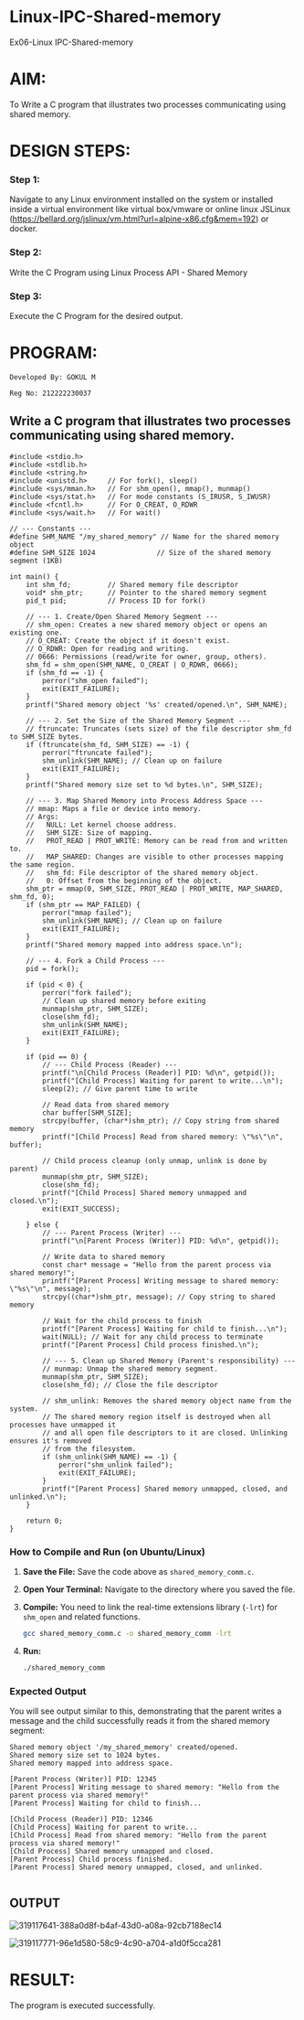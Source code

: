 # Linux-IPC-Shared-memory
Ex06-Linux IPC-Shared-memory

# AIM:
To Write a C program that illustrates two processes communicating using shared memory.

# DESIGN STEPS:

### Step 1:

Navigate to any Linux environment installed on the system or installed inside a virtual environment like virtual box/vmware or online linux JSLinux (https://bellard.org/jslinux/vm.html?url=alpine-x86.cfg&mem=192) or docker.

### Step 2:

Write the C Program using Linux Process API - Shared Memory

### Step 3:

Execute the C Program for the desired output. 

# PROGRAM:
```
Developed By: GOKUL M

Reg No: 212222230037
```
## Write a C program that illustrates two processes communicating using shared memory.
```
#include <stdio.h>
#include <stdlib.h>
#include <string.h>
#include <unistd.h>     // For fork(), sleep()
#include <sys/mman.h>   // For shm_open(), mmap(), munmap()
#include <sys/stat.h>   // For mode constants (S_IRUSR, S_IWUSR)
#include <fcntl.h>      // For O_CREAT, O_RDWR
#include <sys/wait.h>   // For wait()

// --- Constants ---
#define SHM_NAME "/my_shared_memory" // Name for the shared memory object
#define SHM_SIZE 1024               // Size of the shared memory segment (1KB)

int main() {
    int shm_fd;         // Shared memory file descriptor
    void* shm_ptr;      // Pointer to the shared memory segment
    pid_t pid;          // Process ID for fork()

    // --- 1. Create/Open Shared Memory Segment ---
    // shm_open: Creates a new shared memory object or opens an existing one.
    // O_CREAT: Create the object if it doesn't exist.
    // O_RDWR: Open for reading and writing.
    // 0666: Permissions (read/write for owner, group, others).
    shm_fd = shm_open(SHM_NAME, O_CREAT | O_RDWR, 0666);
    if (shm_fd == -1) {
        perror("shm_open failed");
        exit(EXIT_FAILURE);
    }
    printf("Shared memory object '%s' created/opened.\n", SHM_NAME);

    // --- 2. Set the Size of the Shared Memory Segment ---
    // ftruncate: Truncates (sets size) of the file descriptor shm_fd to SHM_SIZE bytes.
    if (ftruncate(shm_fd, SHM_SIZE) == -1) {
        perror("ftruncate failed");
        shm_unlink(SHM_NAME); // Clean up on failure
        exit(EXIT_FAILURE);
    }
    printf("Shared memory size set to %d bytes.\n", SHM_SIZE);

    // --- 3. Map Shared Memory into Process Address Space ---
    // mmap: Maps a file or device into memory.
    // Args:
    //   NULL: Let kernel choose address.
    //   SHM_SIZE: Size of mapping.
    //   PROT_READ | PROT_WRITE: Memory can be read from and written to.
    //   MAP_SHARED: Changes are visible to other processes mapping the same region.
    //   shm_fd: File descriptor of the shared memory object.
    //   0: Offset from the beginning of the object.
    shm_ptr = mmap(0, SHM_SIZE, PROT_READ | PROT_WRITE, MAP_SHARED, shm_fd, 0);
    if (shm_ptr == MAP_FAILED) {
        perror("mmap failed");
        shm_unlink(SHM_NAME); // Clean up on failure
        exit(EXIT_FAILURE);
    }
    printf("Shared memory mapped into address space.\n");

    // --- 4. Fork a Child Process ---
    pid = fork();

    if (pid < 0) {
        perror("fork failed");
        // Clean up shared memory before exiting
        munmap(shm_ptr, SHM_SIZE);
        close(shm_fd);
        shm_unlink(SHM_NAME);
        exit(EXIT_FAILURE);
    }

    if (pid == 0) {
        // --- Child Process (Reader) ---
        printf("\n[Child Process (Reader)] PID: %d\n", getpid());
        printf("[Child Process] Waiting for parent to write...\n");
        sleep(2); // Give parent time to write

        // Read data from shared memory
        char buffer[SHM_SIZE];
        strcpy(buffer, (char*)shm_ptr); // Copy string from shared memory
        printf("[Child Process] Read from shared memory: \"%s\"\n", buffer);

        // Child process cleanup (only unmap, unlink is done by parent)
        munmap(shm_ptr, SHM_SIZE);
        close(shm_fd);
        printf("[Child Process] Shared memory unmapped and closed.\n");
        exit(EXIT_SUCCESS);

    } else {
        // --- Parent Process (Writer) ---
        printf("\n[Parent Process (Writer)] PID: %d\n", getpid());

        // Write data to shared memory
        const char* message = "Hello from the parent process via shared memory!";
        printf("[Parent Process] Writing message to shared memory: \"%s\"\n", message);
        strcpy((char*)shm_ptr, message); // Copy string to shared memory

        // Wait for the child process to finish
        printf("[Parent Process] Waiting for child to finish...\n");
        wait(NULL); // Wait for any child process to terminate
        printf("[Parent Process] Child process finished.\n");

        // --- 5. Clean up Shared Memory (Parent's responsibility) ---
        // munmap: Unmap the shared memory segment.
        munmap(shm_ptr, SHM_SIZE);
        close(shm_fd); // Close the file descriptor
        
        // shm_unlink: Removes the shared memory object name from the system.
        // The shared memory region itself is destroyed when all processes have unmapped it
        // and all open file descriptors to it are closed. Unlinking ensures it's removed
        // from the filesystem.
        if (shm_unlink(SHM_NAME) == -1) {
            perror("shm_unlink failed");
            exit(EXIT_FAILURE);
        }
        printf("[Parent Process] Shared memory unmapped, closed, and unlinked.\n");
    }

    return 0;
}
```
### How to Compile and Run (on Ubuntu/Linux)

1.  **Save the File:** Save the code above as `shared_memory_comm.c`.

2.  **Open Your Terminal:** Navigate to the directory where you saved the file.

3.  **Compile:** You need to link the real-time extensions library (`-lrt`) for `shm_open` and related functions.

    ```bash
    gcc shared_memory_comm.c -o shared_memory_comm -lrt
    ```

4.  **Run:**

    ```bash
    ./shared_memory_comm
    ```

### Expected Output

You will see output similar to this, demonstrating that the parent writes a message and the child successfully reads it from the shared memory segment:

```
Shared memory object '/my_shared_memory' created/opened.
Shared memory size set to 1024 bytes.
Shared memory mapped into address space.

[Parent Process (Writer)] PID: 12345
[Parent Process] Writing message to shared memory: "Hello from the parent process via shared memory!"
[Parent Process] Waiting for child to finish...

[Child Process (Reader)] PID: 12346
[Child Process] Waiting for parent to write...
[Child Process] Read from shared memory: "Hello from the parent process via shared memory!"
[Child Process] Shared memory unmapped and closed.
[Parent Process] Child process finished.
[Parent Process] Shared memory unmapped, closed, and unlinked.


```




## OUTPUT

![319117641-388a0d8f-b4af-43d0-a08a-92cb7188ec14](https://github.com/sabithapaulraj/Linux-IPC-Shared-memory/assets/118343379/09a6887d-9efa-4f6c-b0f1-cebfbf92ea6d)

![319117771-96e1d580-58c9-4c90-a704-a1d0f5cca281](https://github.com/sabithapaulraj/Linux-IPC-Shared-memory/assets/118343379/88576617-5f52-4771-b06a-23c88a146bf7)



# RESULT:
The program is executed successfully.
